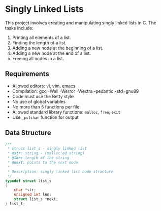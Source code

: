 # Singly Linked Lists

This project involves creating and manipulating singly linked lists in C. The tasks include:

1. Printing all elements of a list.
2. Finding the length of a list.
3. Adding a new node at the beginning of a list.
4. Adding a new node at the end of a list.
5. Freeing all nodes in a list.

## Requirements

- Allowed editors: vi, vim, emacs
- Compilation: gcc -Wall -Werror -Wextra -pedantic -std=gnu89
- Code must use the Betty style
- No use of global variables
- No more than 5 functions per file
- Allowed standard library functions: `malloc`, `free`, `exit`
- Use `_putchar` function for output

## Data Structure

```c
/**
 * struct list_s - singly linked list
 * @str: string - (malloc'ed string)
 * @len: length of the string
 * @next: points to the next node
 *
 * Description: singly linked list node structure
 */
typedef struct list_s
{
    char *str;
    unsigned int len;
    struct list_s *next;
} list_t;

